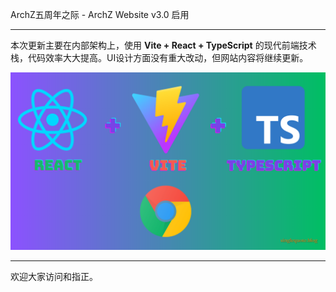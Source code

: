 
ArchZ五周年之际 - ArchZ Website v3.0 启用

---

本次更新主要在内部架构上，使用 **Vite + React + TypeScript** 的现代前端技术栈，代码效率大大提高。UI设计方面没有重大改动，但网站内容将继续更新。

![image](image/image.png)

---

欢迎大家访问和指正。

